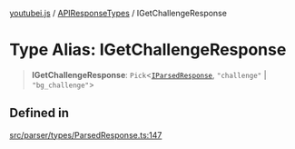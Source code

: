 [youtubei.js](../../../README.md) / [APIResponseTypes](../README.md) / IGetChallengeResponse

# Type Alias: IGetChallengeResponse

> **IGetChallengeResponse**: `Pick`\<[`IParsedResponse`](../interfaces/IParsedResponse.md), `"challenge"` \| `"bg_challenge"`\>

## Defined in

[src/parser/types/ParsedResponse.ts:147](https://github.com/LuanRT/YouTube.js/blob/e54e499ff553dab51e6d9d1aebc090b50fec29ba/src/parser/types/ParsedResponse.ts#L147)
